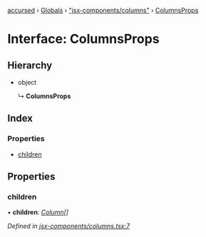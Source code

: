 [accursed](../README.md) › [Globals](../globals.md) › ["jsx-components/columns"](../modules/_jsx_components_columns_.md) › [ColumnsProps](_jsx_components_columns_.columnsprops.md)

# Interface: ColumnsProps

## Hierarchy

* object

  ↳ **ColumnsProps**

## Index

### Properties

* [children](_jsx_components_columns_.columnsprops.md#children)

## Properties

###  children

• **children**: *[Column](../classes/_jsx_components_columns_.column.md)[]*

*Defined in [jsx-components/columns.tsx:7](https://github.com/cancerberoSgx/accursed/blob/468bf3c/src/jsx-components/columns.tsx#L7)*
